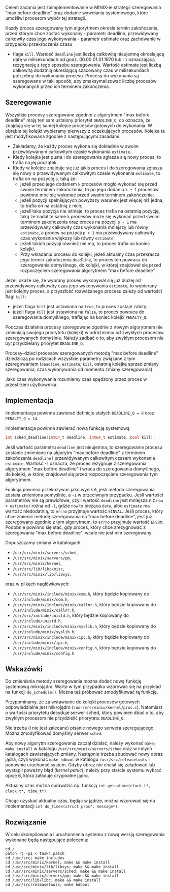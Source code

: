 Celem zadania jest zaimplementowanie w MINIX-ie strategii szeregowania "max
before deadline" oraz dodanie wywołania systemowego, które umożliwi procesom
wybór tej strategii.

Każdy proces szeregowany tym algorytmem określa termin zakończenia, przed którym
chce zostać wykonany - parametr deadline, przewidywany całkowity czas jego
wykonywania - parametr estimate oraz zachowanie w przypadku przekroczenia czasu
- flaga `kill`. Wartość `deadline` jest liczbą całkowitą nieujemną określającą datę
w milisekundach od godz. 00.00 01.01.1970 lub `-1` oznaczającą rezygnację z tego
sposobu szeregowania. Wartość estimate jest liczbą całkowitą dodatnią
określającą szacowany czas w milisekundach potrzebny do wykonania procesu.
Procesy do wykonania są szeregowane w taki sposób, aby zmaksymalizować liczbę
procesów wykonanych przed ich terminem zakończenia.

## Szeregowanie

Wszystkie procesy szeregowane zgodnie z algorytmem "max before deadline" mają
ten sam ustalony priorytet `DEADLINE_Q`, co oznacza, że znajdują się w tej samej
kolejce procesów gotowych do wykonania. W obrębie tej kolejki wybieramy pierwszy
z oczekujących procesów. Kolejka ta jest modyfikowana zgodnie z następującymi
zasadami:

* Zakładamy, że każdy proces wykona się dokładnie w swoim przewidywanym
  całkowitym czasie wykonania `estimate`.
* Kiedy kolejka jest pusta i do szeregowania zgłasza się nowy proces, to trafia
  na jej początek.
* Kiedy w kolejce znajduje się już jakiś proces i do szeregowania zgłasza się
  nowy o przewidywanym całkowitym czasie wykonania `estimate`, to trafia on na
  pozycję `p`, taką że:
  * jeżeli przed jego dodaniem `k` procesów mogło wykonać się przed swoim terminem
    zakończenia, to po jego dodaniu `k + 1` procesów powinno móc się wykonać przed
    swoim terminem zakończenia;
  * jeżeli pozycji spełniających powyższy warunek jest więcej niż jedna, to
    trafia on na ostatnią z nich;
  * jeżeli taka pozycja nie istnieje, to proces trafia na ostatnią pozycję, taką
    że nadal te same `k` procesów może się wykonać przed swoim terminem
    zakończenia oraz proces na pozycji `p - 1` ma przewidywany całkowity czas
    wykonania mniejszy lub równy `estimate`, a proces na pozycji `p + 1` ma
    przewidywany całkowity czas wykonania większy lub równy `estimate`;
  * jeżeli takich pozycji również nie ma, to proces trafia na koniec kolejki.
  * Przy wkładaniu procesu do kolejki, jeżeli aktualny czas przekracza jego
    termin zakończenia `deadline`, to proces ten powraca do szeregowania
    domyślnego, do kolejki, w której znajdował się przed rozpoczęciem
    szeregowania algorytmem "max before deadline".

Jeżeli okaże się, że wybrany proces wykonywał się już dłużej niż przewidywany
całkowity czas jego wykonywania `estimate`, to wybierany jest kolejny proces, a
przyszłość rozważanego procesu zależy od wartości flagi `kill`:

* jeżeli flaga `kill` jest ustawiona na `true`, to proces zostaje zabity;
* jeżeli flaga `kill` jest ustawiona na `false`, to proces powraca do
  szeregowania domyślnego, trafiając na koniec kolejki `PENALTY_Q`.

Podczas działania procesy szeregowane zgodnie z nowym algorytmem nie zmieniają
swojego priorytetu (kolejki) w odróżnieniu od zwykłych procesów szeregowanych
domyślnie. Należy zadbać o to, aby zwykłym procesom nie był przydzielany
priorytet `DEADLINE_Q`.

Procesy-dzieci procesów szeregowanych metodą "max before deadline" dziedziczą po
rodzicach wszystkie parametry związane z tym szeregowaniem (`deadline`,
`estimate`, `kill`, ostatnią kolejkę sprzed zmiany szeregowania, czas
wykonywania od momentu zmiany szeregowania).

Jako czas wykonywania rozumiemy czas spędzony przez proces w przestrzeni
użytkownika.

## Implementacja

Implementacja powinna zawierać definicje stałych `DEADLINE_Q = 8` oraz
`PENALTY_Q = 14`.

Implementacja powinna zawierać nową funkcję systemową

```c
int sched_deadline(int64_t deadline, int64_t estimate, bool kill);
```

Jeśli wartość parametru `deadline` jest nieujemna, to szeregowanie procesu
zostanie zmienione na algorytm "max before deadline" z terminem zakończenia
`deadline` i przewidywanym całkowitym czasem wykonania `estimate`. Wartość -1
oznacza, że proces rezygnuje z szeregowania algorytmem "max before deadline" i
wraca do szeregowania domyślnego, do kolejki, w której znajdował się przed
rozpoczęciem szeregowania tym algorytmem.

Funkcja powinna przekazywać jako wynik `0`, jeśli metoda szeregowania została
zmieniona pomyślnie, a `-1` w przeciwnym przypadku. Jeśli wartości parametrów
nie są prawidłowe, czyli wartość `deadline` jest mniejsza niż `now + estimate` i
rożna od `-1`, gdzie `now` to bieżąca `data`, albo `estimate` ma wartość
niedodatnią, to `errno` przyjmuje wartość `EINVAL`. Jeśli proces, który chce
zmienić metodę szeregowania na "max before deadline", jest już szeregowany
zgodnie z tym algorytmem, to `errno` przyjmuje wartość `EPERM`. Podobnie powinno
się stać, gdy proces, który chce zrezygnować z szeregowania "max before
deadline", wcale nie jest nim szeregowany.

Dopuszczamy zmiany w katalogach:

* `/usr/src/minix/servers/sched`,
* `/usr/src/minix/servers/pm`,
* `/usr/src/minix/kernel`,
* `/usr/src/lib/libc/misc`,
* `/usr/src/minix/lib/libsys`.

oraz w plikach nagłówkowych:

* `/usr/src/minix/include/minix/com.h`, który będzie kopiowany do
  `/usr/include/minix/com.h`,
* `/usr/src/minix/include/minix/callnr.h`, który będzie kopiowany do
  `/usr/include/minix/callnr.h`,
* `/usr/src/include/unistd.h`, który będzie kopiowany do
  `/usr/include/unistd.h`,
* `/usr/src/minix/include/minix/syslib.h`, który będzie kopiowany do
  `/usr/include/minix/syslib.h`,
* `/usr/src/minix/include/minix/ipc.h`, który będzie kopiowany do
  `/usr/include/minix/ipc.h`,
* `/usr/src/minix/include/minix/config.h`, który będzie kopiowany do
  `/usr/include/minix/config.h`.

## Wskazówki

Do zmieniania metody szeregowania można dodać nową funkcję systemową mikrojądra.
Warto w tym przypadku wzorować się na przykład na funkcji `do_schedule()`. Można
też próbować zmodyfikować tę funkcję.

Przypominamy, że za wstawianie do kolejki procesów gotowych odpowiedzialne jest
mikrojądro (`/usr/src/minix/kernel/proc.c`). Natomiast o wartości priorytetu
decyduje serwer sched, który powinien dbać o to, aby zwykłym procesom nie
przydzielić priorytetu `DEADLINE_Q`.

Nie trzeba (i nie jest zalecane) pisanie nowego serwera szeregującego. Można
zmodyfikować domyślny serwer `sched`.

Aby nowy algorytm szeregowania zaczął działać, należy wykonać `make; make
install` w katalogu `/usr/src/minix/servers/sched` oraz w innych katalogach
zawierających zmiany. Następnie trzeba zbudować nowy obraz jądra, czyli wykonać
`make hdboot` w katalogu `/usr/src/releasetools` i ponownie uruchomić system. Gdyby
obraz nie chciał się załadować lub wystąpił poważny błąd (*kernel panic*), należy
przy starcie systemu wybrać opcję 6, która załaduje oryginalne jądro.

Aktualny czas można sprawdzić np. funkcją `int getuptime(clock_t*, clock_t*, time_t*)`.

Chcąc uzyskać aktualny czas, będąc w jądrze, można wzorować się na implementacji
`int do_times(struct proc*, message*)`.

## Rozwiązanie

W celu skompilowania i uruchomienia systemu z nową wersją szeregowania wykonane
będą następujące polecenia:

```
cd /
patch -t -p1 < task4.patch
cd /usr/src; make includes
cd /usr/src/minix/kernel; make && make install
cd /usr/src/minix/lib/libsys; make && make install
cd /usr/src/minix/servers/sched; make && make install
cd /usr/src/minix/servers/pm; make && make install
cd /usr/src/lib/libc; make && make install
cd /usr/src/releasetools; make hdboot
```

